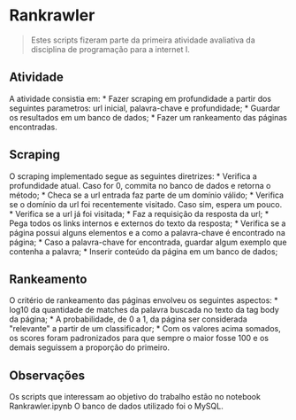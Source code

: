 # Rankrawler

> Estes scripts fizeram parte da primeira atividade avaliativa da disciplina de programação para a internet I.

## Atividade

A atividade consistia em:
    * Fazer scraping em profundidade a partir dos seguintes parametros: url inicial, palavra-chave e profundidade;
    * Guardar os resultados em um banco de dados;
    * Fazer um rankeamento das páginas encontradas.

## Scraping

O scraping implementado segue as seguintes diretrizes:
    * Verifica a profundidade atual. Caso for 0, commita no banco de dados e retorna o método;
    * Checa se a url entrada faz parte de um domínio válido;
    * Verifica se o domínio da url foi recentemente visitado. Caso sim, espera um pouco.
    * Verifica se a url já foi visitada;
    * Faz a requisição da resposta da url;
    * Pega todos os links internos e externos do texto da resposta;
    * Verifica se a página possui alguns elementos e a como a palavra-chave é encontrado na página;
    * Caso a palavra-chave for encontrada, guardar algum exemplo que contenha a palavra;
    * Inserir conteúdo da página em um banco de dados;

## Rankeamento

O critério de rankeamento das páginas envolveu os seguintes aspectos:
    * log10 da quantidade de matches da palavra buscada no texto da tag body da página;
    * A probabilidade, de 0 a 1, da página ser considerada "relevante" a partir de um classificador;
    * Com os valores acima somados, os scores foram padronizados para que sempre o maior fosse 100 e os demais seguissem a proporção do primeiro.

## Observações

Os scripts que interessam ao objetivo do trabalho estão no notebook Rankrawler.ipynb
O banco de dados utilizado foi o MySQL.